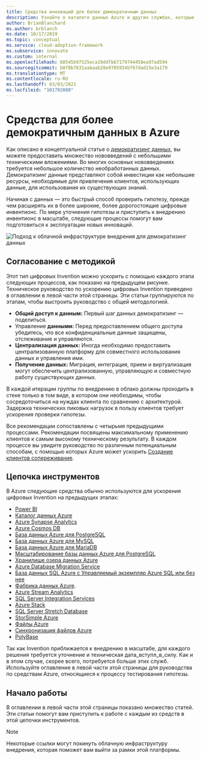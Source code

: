 ```yaml
---
title: Средства инноваций для более демократичным данных
description: Узнайте о каталоге данных Azure и других службах, которые помогут быстро протестировать гипотезу, прежде чем расширять их в более широкие и дорогостоящие цифровые инвентионс.
author: BrianBlanchard
ms.author: brblanch
ms.date: 10/17/2019
ms.topic: conceptual
ms.service: cloud-adoption-framework
ms.subservice: innovate
ms.custom: internal
ms.openlocfilehash: 68545b97525eca19ddfb67179744458ea97ad594
ms.sourcegitcommit: b8f8b7631aabaab28e9705934bf67dad15e3a179
ms.translationtype: MT
ms.contentlocale: ru-RU
ms.lasthandoff: 03/03/2021
ms.locfileid: "101792080"
---
```

# <a name="tools-to-democratize-data-in-azure"></a>Средства для более демократичным данных в Azure

Как описано в концептуальной статье о [демократизинг данных](../considerations/data.md), вы можете предоставить множество нововведений с небольшими техническими вложениями. Во многих основных нововведениях требуется небольшое количество необработанных данных. Демократизинг данные представляют собой инвестиции как небольшие ресурсы, необходимые для привлечения клиентов, использующих данные, для использования их существующих знаний.

Начиная с данных — это быстрый способ проверить гипотезу, прежде чем расширять их в более широкие, более дорогостоящие цифровые инвентионс. По мере уточнения гипотезы и приступить к внедрению инвентионс в масштабе, следующие процессы помогут вам подготовиться к эксплуатации новых инноваций.

![Подход к облачной инфраструктуре внедрения для демократизинг данных](../../_images/innovate/democratize-data.png)

## <a name="alignment-to-the-methodology"></a>Согласование с методикой

Этот тип цифровых Invention можно ускорить с помощью каждого этапа следующих процессов, как показано на предыдущем рисунке. Техническое руководство по ускорению цифровых Invention приведено в оглавлении в левой части этой страницы. Эти статьи группируются по этапам, чтобы выстроить руководство с общей методологией.

- **Общий доступ к данным:** Первый шаг данных демократизинг — поделиться.
- Управление **данными:** Перед предоставлением общего доступа убедитесь, что все конфиденциальные данные защищены, отслеживание и управляются.
- **Централизация данных:** Иногда необходимо предоставить централизованную платформу для совместного использования данных и управления ими.
- **Получение данных:** Миграция, интеграция, прием и виртуализация могут обеспечить централизованную, управляющую и совместную работу существующих данных.

В каждой итерации группы по внедрению в облако должны проходить в стеке только в том виде, в котором они необходимы, чтобы сосредоточиться на нуждах клиента по сравнению с архитектурой. Задержка технических пиковых нагрузок в пользу клиентов требует ускорения проверки гипотезы.

Все рекомендации сопоставлены с четырьмя предыдущими процессами. Рекомендации посвящены максимальному применению клиентов к самым высокому техническому результату. В каждом процессе вы увидите руководство по различным потенциальным способам, с помощью которых Azure может ускорить [Создание клиентов сопереживание](../considerations/build.md).

## <a name="toolchain"></a>Цепочка инструментов

В Azure следующие средства обычно используются для ускорения цифровых Invention на предыдущих этапах:

- [Power BI](/power-bi/)
- [Каталог данных Azure](/azure/data-catalog/)
- [Azure Synapse Analytics](/azure/synapse-analytics/)
- [Azure Cosmos DB](/azure/cosmos-db/)
- [База данных Azure для PostgreSQL](/azure/postgresql/)
- [База данных Azure для MySQL](/azure/mysql/)
- [База данных Azure для MariaDB](/azure/mariadb/)
- [Масштабирование базы данных Azure для PostgreSQL](/azure/postgresql/concepts-hyperscale-nodes)
- [Хранилище озера данных Azure](/azure/storage/blobs/data-lake-storage-introduction)
- [Azure Database Migration Service](/azure/dms/)
- [База данных SQL Azure с Управляемый экземпляр Azure SQL или без нее](/azure/azure-sql/)
- [Фабрика данных Azure](/azure/data-factory/).
- [Azure Stream Analytics](/azure/stream-analytics/)
- [SQL Server Integration Services](/sql/integration-services/sql-server-integration-services)
- [Azure Stack](/azure-stack/)
- [SQL Server Stretch Database](/sql/sql-server/stretch-database/stretch-database)
- [StorSimple Azure](/azure/storsimple/)
- [Файлы Azure](/azure/storage/files/)
- [Синхронизация файлов Azure](/azure/storage/files/storage-sync-files-planning)
- [PolyBase](/sql/relational-databases/polybase/polybase-guide)

Так как Invention приближается к внедрению в масштабе, для каждого решения требуется уточнение и техническая дата_вступл_в_силу. Как и в этом случае, скорее всего, потребуется больше этих служб. Используйте оглавление в левой части этой страницы для руководства по средствам Azure, относящиеся к процессу тестирования гипотезы.

## <a name="get-started"></a>Начало работы

В оглавлении в левой части этой страницы показано множество статей. Эти статьи помогут вам приступить к работе с каждым из средств в этой цепочки инструментов.

> [!NOTE]
> Некоторые ссылки могут покинуть облачную инфраструктуру внедрения, которая поможет вам выйти за рамки этой платформы.

